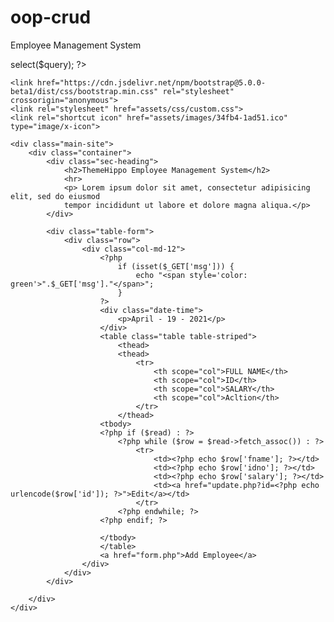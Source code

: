 # oop-crud
Employee Management System


<?php 
	include "config.php";
	include "Database.php";

	$db = new Database();
	$query = "SELECT * FROM employee_salary";
	$read = $db->select($query);

?>

<!DOCTYPE html>
<html lang="en-US">
<head>
    <meta charset="UTF-8" />
    <meta name="viewport" content="width=device-width, initail-scale=1" />
	<title>ThemeHippo | Employee Management System</title> 

	<link href="https://cdn.jsdelivr.net/npm/bootstrap@5.0.0-beta1/dist/css/bootstrap.min.css" rel="stylesheet" crossorigin="anonymous">
    <link rel="stylesheet" href="assets/css/custom.css">
    <link rel="shortcut icon" href="assets/images/34fb4-1ad51.ico" type="image/x-icon">

</head>
<body>

    <div class="main-site">
		<div class="container">
			<div class="sec-heading">
				<h2>ThemeHippo Employee Management System</h2>
                <hr>
				<p> Lorem ipsum dolor sit amet, consectetur adipisicing elit, sed do eiusmod
				tempor incididunt ut labore et dolore magna aliqua.</p>
			</div>

            <div class="table-form">
                <div class="row">
                    <div class="col-md-12">
                        <?php
                            if (isset($_GET['msg'])) {
                                echo "<span style='color: green'>".$_GET['msg']."</span>";
                            }
                        ?>
                        <div class="date-time">
                            <p>April - 19 - 2021</p> 
                        </div>
                        <table class="table table-striped">
                            <thead>
                            <thead>
                                <tr>
                                    <th scope="col">FULL NAME</th>
                                    <th scope="col">ID</th>
                                    <th scope="col">SALARY</th>
                                    <th scope="col">Acltion</th>
                                </tr>
                            </thead>
                        <tbody>
                        <?php if ($read) : ?>
					  		<?php while ($row = $read->fetch_assoc()) : ?>
                                <tr>
                                    <td><?php echo $row['fname']; ?></td>
                                    <td><?php echo $row['idno']; ?></td>
                                    <td><?php echo $row['salary']; ?></td>
                                    <td><a href="update.php?id=<?php echo urlencode($row['id']); ?>">Edit</a></td>
                                </tr>
                            <?php endwhile; ?>
					  	<?php endif; ?>

                        </tbody>
                        </table>
                        <a href="form.php">Add Employee</a>
                    </div>
                </div>
            </div>

		</div>
	</div>

</body>
